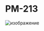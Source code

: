 # PM-213
![изображение](https://github.com/user-attachments/assets/83162f4a-1098-4946-9e87-e260f870c888)


